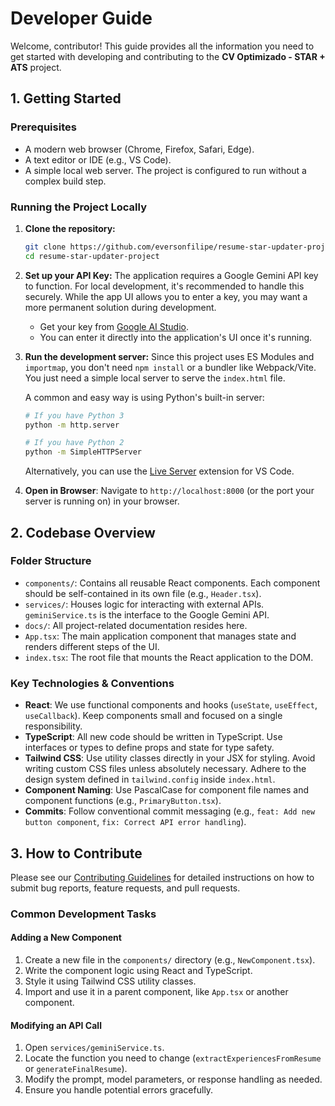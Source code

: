 # Developer Guide

Welcome, contributor! This guide provides all the information you need to get started with developing and contributing to the **CV Optimizado - STAR + ATS** project.

## 1. Getting Started

### Prerequisites

- A modern web browser (Chrome, Firefox, Safari, Edge).
- A text editor or IDE (e.g., VS Code).
- A simple local web server. The project is configured to run without a complex build step.

### Running the Project Locally

1.  **Clone the repository:**
    ```bash
    git clone https://github.com/eversonfilipe/resume-star-updater-project.git
    cd resume-star-updater-project
    ```

2.  **Set up your API Key:**
    The application requires a Google Gemini API key to function. For local development, it's recommended to handle this securely. While the app UI allows you to enter a key, you may want a more permanent solution during development.
    - Get your key from [Google AI Studio](https://aistudio.google.com/app/apikey).
    - You can enter it directly into the application's UI once it's running.

3.  **Run the development server:**
    Since this project uses ES Modules and `importmap`, you don't need `npm install` or a bundler like Webpack/Vite. You just need a simple local server to serve the `index.html` file.

    A common and easy way is using Python's built-in server:
    ```bash
    # If you have Python 3
    python -m http.server

    # If you have Python 2
    python -m SimpleHTTPServer
    ```
    Alternatively, you can use the [Live Server](https://marketplace.visualstudio.com/items?itemName=ritwickdey.LiveServer) extension for VS Code.

4.  **Open in Browser**: Navigate to `http://localhost:8000` (or the port your server is running on) in your browser.

## 2. Codebase Overview

### Folder Structure

- `components/`: Contains all reusable React components. Each component should be self-contained in its own file (e.g., `Header.tsx`).
- `services/`: Houses logic for interacting with external APIs. `geminiService.ts` is the interface to the Google Gemini API.
- `docs/`: All project-related documentation resides here.
- `App.tsx`: The main application component that manages state and renders different steps of the UI.
- `index.tsx`: The root file that mounts the React application to the DOM.

### Key Technologies & Conventions

- **React**: We use functional components and hooks (`useState`, `useEffect`, `useCallback`). Keep components small and focused on a single responsibility.
- **TypeScript**: All new code should be written in TypeScript. Use interfaces or types to define props and state for type safety.
- **Tailwind CSS**: Use utility classes directly in your JSX for styling. Avoid writing custom CSS files unless absolutely necessary. Adhere to the design system defined in `tailwind.config` inside `index.html`.
- **Component Naming**: Use PascalCase for component file names and component functions (e.g., `PrimaryButton.tsx`).
- **Commits**: Follow conventional commit messaging (e.g., `feat: Add new button component`, `fix: Correct API error handling`).

## 3. How to Contribute

Please see our [Contributing Guidelines](./CONTRIBUTING.md) for detailed instructions on how to submit bug reports, feature requests, and pull requests.

### Common Development Tasks

#### Adding a New Component

1.  Create a new file in the `components/` directory (e.g., `NewComponent.tsx`).
2.  Write the component logic using React and TypeScript.
3.  Style it using Tailwind CSS utility classes.
4.  Import and use it in a parent component, like `App.tsx` or another component.

#### Modifying an API Call

1.  Open `services/geminiService.ts`.
2.  Locate the function you need to change (`extractExperiencesFromResume` or `generateFinalResume`).
3.  Modify the prompt, model parameters, or response handling as needed.
4.  Ensure you handle potential errors gracefully.
